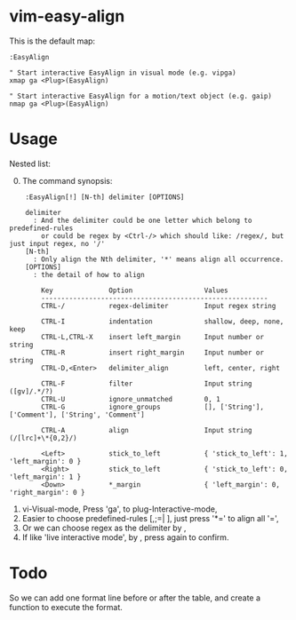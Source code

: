 vim-easy-align
===

This is the default map:

```vim
:EasyAlign

" Start interactive EasyAlign in visual mode (e.g. vipga)
xmap ga <Plug>(EasyAlign)

" Start interactive EasyAlign for a motion/text object (e.g. gaip)
nmap ga <Plug>(EasyAlign)
```

# Usage

Nested list:

 0. The command synopsis:

```vim
    :EasyAlign[!] [N-th] delimiter [OPTIONS]

    delimiter
      : And the delimiter could be one letter which belong to predefined-rules
        or could be regex by <Ctrl-/> which should like: /regex/, but just input regex, no '/'
    [N-th]
      : Only align the Nth delimiter, '*' means align all occurrence.
    [OPTIONS]
      : the detail of how to align

        Key            	 Option              	 Values
        ---------------------------------------------------------
        CTRL-/         	 regex-delimiter     	 Input regex string

        CTRL-I         	 indentation         	 shallow, deep, none, keep
        CTRL-L,CTRL-X  	 insert left_margin  	 Input number or string
        CTRL-R         	 insert right_margin 	 Input number or string
        CTRL-D,<Enter> 	 delimiter_align     	 left, center, right

        CTRL-F         	 filter              	 Input string ([gv]/.*/?)
        CTRL-U         	 ignore_unmatched    	 0, 1
        CTRL-G         	 ignore_groups       	 [], ['String'], ['Comment'], ['String', 'Comment']

        CTRL-A         	 align               	 Input string (/[lrc]+\*{0,2}/)

        <Left>         	 stick_to_left       	 { 'stick_to_left': 1, 'left_margin': 0 }
        <Right>        	 stick_to_left       	 { 'stick_to_left': 0, 'left_margin': 1 }
        <Down>         	 *_margin            	 { 'left_margin': 0, 'right_margin': 0 }

```

 1. vi-Visual-mode, Press 'ga', to plug-Interactive-mode,
 2. Easier to choose predefined-rules [,;=| ], just press '*=' to align all '=',
 3. Or we can choose regex as the delimiter by <Ctrl-x>,
 4. If like 'live interactive mode', by <Ctrl-p>, press <Ctrl-p> again to confirm.

# Todo

So we can add one format line before or after the table, and create a function to execute the format.
